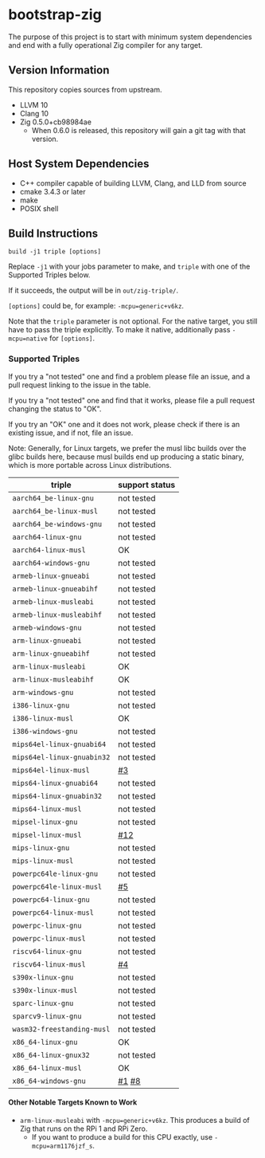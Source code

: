 # bootstrap-zig

The purpose of this project is to start with minimum system dependencies and
end with a fully operational Zig compiler for any target.

## Version Information

This repository copies sources from upstream.

 * LLVM 10
 * Clang 10
 * Zig 0.5.0+cb98984ae
   - When 0.6.0 is released, this repository will gain a git tag with that version.

## Host System Dependencies

 * C++ compiler capable of building LLVM, Clang, and LLD from source
 * cmake 3.4.3 or later
 * make
 * POSIX shell

## Build Instructions

```
build -j1 triple [options]
```

Replace `-j1` with your jobs parameter to make, and `triple` with one of the
Supported Triples below.

If it succeeds, the output will be in `out/zig-triple/`.

`[options]` could be, for example: `-mcpu=generic+v6kz`.

Note that the `triple` parameter is not optional. For the native target, you
still have to pass the triple explicitly. To make it native, additionally
pass `-mcpu=native` for `[options]`.

### Supported Triples

If you try a "not tested" one and find a problem please file an issue,
and a pull request linking to the issue in the table.

If you try a "not tested" one and find that it works, please file a pull request
changing the status to "OK".

If you try an "OK" one and it does not work, please check if there is an existing
issue, and if not, file an issue.

Note: Generally, for Linux targets, we prefer the musl libc builds over the
glibc builds here, because musl builds end up producing a static binary, which
is more portable across Linux distributions.

| triple                     | support status |
|----------------------------|----------------|
| `aarch64_be-linux-gnu`     | not tested     |
| `aarch64_be-linux-musl`    | not tested     |
| `aarch64_be-windows-gnu`   | not tested     |
| `aarch64-linux-gnu`        | not tested     |
| `aarch64-linux-musl`       | OK             |
| `aarch64-windows-gnu`      | not tested     |
| `armeb-linux-gnueabi`      | not tested     |
| `armeb-linux-gnueabihf`    | not tested     |
| `armeb-linux-musleabi`     | not tested     |
| `armeb-linux-musleabihf`   | not tested     |
| `armeb-windows-gnu`        | not tested     |
| `arm-linux-gnueabi`        | not tested     |
| `arm-linux-gnueabihf`      | not tested     |
| `arm-linux-musleabi`       | OK             |
| `arm-linux-musleabihf`     | OK             |
| `arm-windows-gnu`          | not tested     |
| `i386-linux-gnu`           | not tested     |
| `i386-linux-musl`          | OK             |
| `i386-windows-gnu`         | not tested     |
| `mips64el-linux-gnuabi64`  | not tested     |
| `mips64el-linux-gnuabin32` | not tested     |
| `mips64el-linux-musl`      | [#3](https://github.com/ziglang/bootstrap/issues/3) |
| `mips64-linux-gnuabi64`    | not tested     |
| `mips64-linux-gnuabin32`   | not tested     |
| `mips64-linux-musl`        | not tested     |
| `mipsel-linux-gnu`         | not tested     |
| `mipsel-linux-musl`        | [#12](https://github.com/ziglang/bootstrap/issues/12) |
| `mips-linux-gnu`           | not tested     |
| `mips-linux-musl`          | not tested     |
| `powerpc64le-linux-gnu`    | not tested     |
| `powerpc64le-linux-musl`   | [#5](https://github.com/ziglang/bootstrap/issues/5) |
| `powerpc64-linux-gnu`      | not tested     |
| `powerpc64-linux-musl`     | not tested     |
| `powerpc-linux-gnu`        | not tested     |
| `powerpc-linux-musl`       | not tested     |
| `riscv64-linux-gnu`        | not tested     |
| `riscv64-linux-musl`       | [#4](https://github.com/ziglang/bootstrap/issues/4) |
| `s390x-linux-gnu`          | not tested     |
| `s390x-linux-musl`         | not tested     |
| `sparc-linux-gnu`          | not tested     |
| `sparcv9-linux-gnu`        | not tested     |
| `wasm32-freestanding-musl` | not tested     |
| `x86_64-linux-gnu`         | OK             |
| `x86_64-linux-gnux32`      | not tested     |
| `x86_64-linux-musl`        | OK             |
| `x86_64-windows-gnu`       | [#1](https://github.com/ziglang/bootstrap/pull/1) [#8](https://github.com/ziglang/bootstrap/issues/8) |

#### Other Notable Targets Known to Work

 * `arm-linux-musleabi` with `-mcpu=generic+v6kz`. This produces a build of Zig
   that runs on the RPi 1 and RPi Zero.
   - If you want to produce a build for this CPU exactly, use `-mcpu=arm1176jzf_s`.
